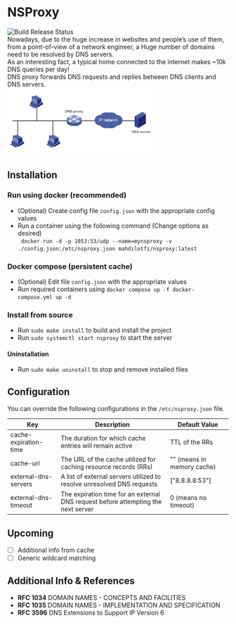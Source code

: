 # NSProxy
![Build Release Status](https://github.com/mahdilotfi167/nsproxy/actions/workflows/ci.build.release.yml/badge.svg)  
Nowadays, due to the huge increase in websites and people’s use of them, from a point-of-view of a network engineer, a Huge number of domains need to be resolved by DNS servers.  
As an interesting fact, a typical home connected to the internet makes ~10k  DNS queries per day!  
DNS proxy forwards DNS requests and replies between DNS clients and DNS servers.  
![proxy.png](docs/proxy.png)

## Installation
### Run using docker (recommended)
- (Optional) Create config file `config.json` with the appropriate config values
- Run a container using the following command (Change options as desired)  
` docker run -d -p 1053:53/udp --name=mynsproxy -v ./config.json:/etc/nsproxy.json mahdilotfi/nsproxy:latest`

### Docker compose (persistent cache)
- (Optional) Edit file `config.json` with the appropriate values
- Run required containers using `docker compose up -f docker-compose.yml up -d`

### Install from source
- Run `sudo make install` to build and install the project
- Run `sudo systemctl start nsproxy` to start the server
#### Uninstallation
- Run `sudo make uninstall` to stop and remove installed files

## Configuration
You can override the following configurations in the `/etc/nsproxy.json` file.

| Key                   | Description                                                                       | Default Value              |
|-----------------------|-----------------------------------------------------------------------------------|----------------------------|
| cache-expiration-time | The duration for which cache entries will remain active                           | TTL of the RRs             |
| cache-url             | The URL of the cache utilized for caching resource records (RRs)                  | "" (means in memory cache) |
| external-dns-servers  | A list of external servers utilized to resolve unresolved DNS requests            | ["8.8.8.8:53"]             |
| external-dns-timeout  | The expiration time for an external DNS request before attempting the next server | 0 (means no timeout)       |

## Upcoming

- [ ] Additional info from cache
- [ ] Generic wildcard matching

## Additional Info & References

- **RFC 1034** DOMAIN NAMES - CONCEPTS AND FACILITIES
- **RFC 1035** DOMAIN NAMES - IMPLEMENTATION AND SPECIFICATION
- **RFC 3596** DNS Extensions to Support IP Version 6
